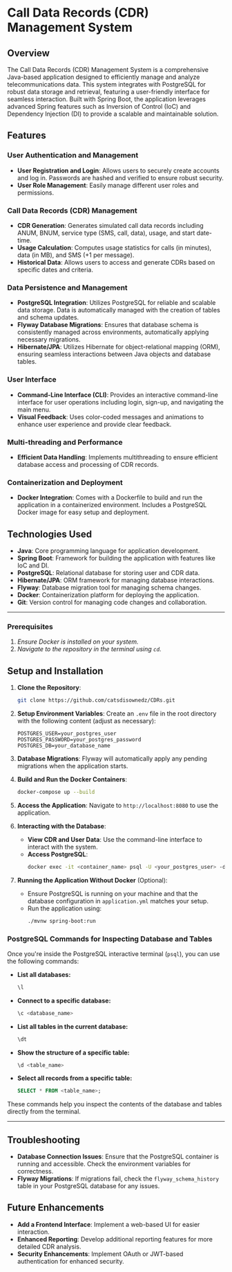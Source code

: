 

# Call Data Records (CDR) Management System

## Overview

The Call Data Records (CDR) Management System is a comprehensive Java-based application designed to efficiently manage and analyze telecommunications data. This system integrates with PostgreSQL for robust data storage and retrieval, featuring a user-friendly interface for seamless interaction. Built with Spring Boot, the application leverages advanced Spring features such as Inversion of Control (IoC) and Dependency Injection (DI) to provide a scalable and maintainable solution.

## Features

### User Authentication and Management
- **User Registration and Login**: Allows users to securely create accounts and log in. Passwords are hashed and verified to ensure robust security.
- **User Role Management**: Easily manage different user roles and permissions.

### Call Data Records (CDR) Management
- **CDR Generation**: Generates simulated call data records including ANUM, BNUM, service type (SMS, call, data), usage, and start date-time.
- **Usage Calculation**: Computes usage statistics for calls (in minutes), data (in MB), and SMS (+1 per message).
- **Historical Data**: Allows users to access and generate CDRs based on specific dates and criteria.

### Data Persistence and Management
- **PostgreSQL Integration**: Utilizes PostgreSQL for reliable and scalable data storage. Data is automatically managed with the creation of tables and schema updates.
- **Flyway Database Migrations**: Ensures that database schema is consistently managed across environments, automatically applying necessary migrations.
- **Hibernate/JPA**: Utilizes Hibernate for object-relational mapping (ORM), ensuring seamless interactions between Java objects and database tables.

### User Interface
- **Command-Line Interface (CLI)**: Provides an interactive command-line interface for user operations including login, sign-up, and navigating the main menu.
- **Visual Feedback**: Uses color-coded messages and animations to enhance user experience and provide clear feedback.

### Multi-threading and Performance
- **Efficient Data Handling**: Implements multithreading to ensure efficient database access and processing of CDR records.

### Containerization and Deployment
- **Docker Integration**: Comes with a Dockerfile to build and run the application in a containerized environment. Includes a PostgreSQL Docker image for easy setup and deployment.

## Technologies Used
- **Java**: Core programming language for application development.
- **Spring Boot**: Framework for building the application with features like IoC and DI.
- **PostgreSQL**: Relational database for storing user and CDR data.
- **Hibernate/JPA**: ORM framework for managing database interactions.
- **Flyway**: Database migration tool for managing schema changes.
- **Docker**: Containerization platform for deploying the application.
- **Git**: Version control for managing code changes and collaboration.

---

### Prerequisites
1. _Ensure Docker is installed on your system._
2. _Navigate to the repository in the terminal using `cd`._

## Setup and Installation

1. **Clone the Repository**:
   ```bash
   git clone https://github.com/catsdisownedz/CDRs.git
   ```

2. **Setup Environment Variables**:
   Create an `.env` file in the root directory with the following content (adjust as necessary):
   ```env
   POSTGRES_USER=your_postgres_user
   POSTGRES_PASSWORD=your_postgres_password
   POSTGRES_DB=your_database_name
   ```

3. **Database Migrations**:
   Flyway will automatically apply any pending migrations when the application starts.

4. **Build and Run the Docker Containers**:
   ```bash
   docker-compose up --build
   ```

5. **Access the Application**:
   Navigate to `http://localhost:8080` to use the application.

6. **Interacting with the Database**:
   - **View CDR and User Data**: Use the command-line interface to interact with the system.
   - **Access PostgreSQL**:
     ```bash
     docker exec -it <container_name> psql -U <your_postgres_user> -d <your_database_name>
     ```
     


7. **Running the Application Without Docker** (Optional):
   - Ensure PostgreSQL is running on your machine and that the database configuration in `application.yml` matches your setup.
   - Run the application using:
     ```bash
     ./mvnw spring-boot:run
     ```


### PostgreSQL Commands for Inspecting Database and Tables

Once you're inside the PostgreSQL interactive terminal (`psql`), you can use the following commands:

- **List all databases:**
  ```sql
  \l
  ```

- **Connect to a specific database:**
  ```sql
  \c <database_name>
  ```

- **List all tables in the current database:**
  ```sql
  \dt
  ```

- **Show the structure of a specific table:**
  ```sql
  \d <table_name>
  ```

- **Select all records from a specific table:**
  ```sql
  SELECT * FROM <table_name>;
  ```

These commands help you inspect the contents of the database and tables directly from the terminal.

---

## Troubleshooting

- **Database Connection Issues**: Ensure that the PostgreSQL container is running and accessible. Check the environment variables for correctness.
- **Flyway Migrations**: If migrations fail, check the `flyway_schema_history` table in your PostgreSQL database for any issues.

## Future Enhancements
- **Add a Frontend Interface**: Implement a web-based UI for easier interaction.
- **Enhanced Reporting**: Develop additional reporting features for more detailed CDR analysis.
- **Security Enhancements**: Implement OAuth or JWT-based authentication for enhanced security.

```

